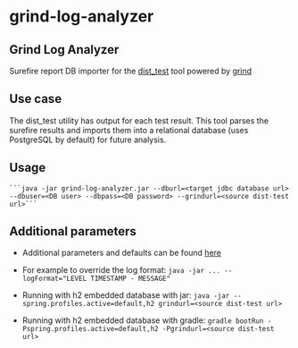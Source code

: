 grind-log-analyzer
==================

Grind Log Analyzer
------------------
Surefire report DB importer for the [dist_test](https://github.com/cloudera/dist_test) tool powered by [grind](https://github.com/cloudera/dist_test/blob/master/docs/grind.md)

Use case
--------
The dist_test utility has output for each test result. This tool parses the surefire results and imports them into a relational database (uses PostgreSQL by default) for future analysis.

Usage
-----
    ```java -jar grind-log-analyzer.jar --dburl=<target jdbc database url> --dbuser=<DB user> --dbpass=<DB password> --grindurl=<source dist-test url>```
    
Additional parameters
---------------------
* Additional parameters and defaults can be found [here](src/main/resources/application-default.properties)

* For example to override the log format:
    ```java -jar ... --logFormat="LEVEL TIMESTAMP - MESSAGE"```

* Running with h2 embedded database with jar: 
    ```java -jar --spring.profiles.active=default,h2 grindurl=<source dist-test url>```

* Running with h2 embedded database with gradle: 
    ```gradle bootRun -Pspring.profiles.active=default,h2 -Pgrindurl=<source dist-test url>```
